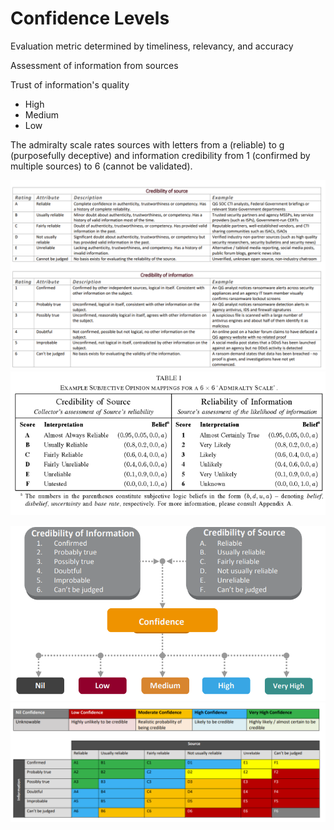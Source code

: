 # Confidence Levels

Evaluation metric determined by timeliness, relevancy, and accuracy

Assessment of information from sources

Trust of information's quality

* High
* Medium
* Low

The admiralty scale rates sources with letters from a (reliable) to g (purposefully deceptive) and information credibility from 1 (confirmed by multiple sources) to 6 (cannot be validated).

![](<../../.gitbook/assets/image (1).png>)![](<../../.gitbook/assets/image (3).png>)

<img src="../../.gitbook/assets/image.png" alt="" data-size="original">![](<../../.gitbook/assets/image (2).png>)

